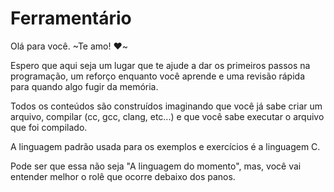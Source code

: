 # Ferramentário

Olá para você. ~Te amo! :heart:~ 

Espero que aqui seja um lugar que te ajude a dar os primeiros passos na programação, um reforço enquanto você aprende e uma revisão rápida para quando algo fugir da memória.

Todos os conteúdos são construídos imaginando que você já sabe criar um arquivo, compilar (cc, gcc, clang, etc...) e que você sabe executar o arquivo que foi compilado.

A linguagem padrão usada para os exemplos e exercícios é a linguagem C. 

Pode ser que essa não seja "A linguagem do momento", mas, você vai entender melhor o rolê que ocorre debaixo dos panos.

